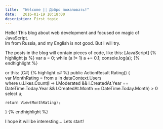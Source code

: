 ```yaml
---
title:  "Welcome || Добро пожаловать!"
date:   2016-01-19 10:18:00
description: First topic
---
```


Hello! 
This blog about web development and focused on magic of JavaScript.  
Im from Russia, and my English is not good. But I will try.

The posts in the blog will contain pieces of code, like this:
[JavaScript]
{% highlight js %}
 var a = 0;
 while (a != 1) a += 0.1;
 console.log(a);
{% endhighlight %}

or this:
[C#]
{% highlight c# %}
public ActionResult Rating()
{             
    var MonthRating = from u in dataContext.Users   
        where u.Likes.Count(l => l.Moderated && 
                            l.CreatedAt.Year == DateTime.Today.Year &&
                            l.CreatedAt.Month == DateTime.Today.Month) > 0
        select u;

    return View(MonthRating);
}
{% endhighlight %}

I hope it will be interesting... Lets start!
